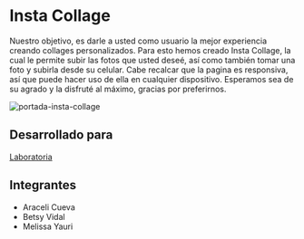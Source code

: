# Insta Collage

Nuestro objetivo, es darle a usted como usuario la mejor experiencia creando collages personalizados. Para esto hemos creado Insta Collage, la cual le permite subir las fotos que usted deseé, así como también tomar una foto y subirla desde su celular. Cabe recalcar que la pagina es responsiva, así que puede hacer uso de ella en cualquier dispositivo.
Esperamos sea de su agrado y la disfruté al máximo, gracias por preferirnos. 

![portada-insta-collage](https://user-images.githubusercontent.com/30939075/36357129-6b63b4ca-14c7-11e8-8d96-9051a2a1e30a.png)

## Desarrollado para 

[Laboratoria](http://laboratoria.la)

## Integrantes

- Araceli Cueva
- Betsy Vidal
- Melissa Yauri